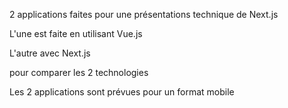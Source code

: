2 applications faites pour une présentations technique de Next.js

L'une est faite en utilisant Vue.js 

L'autre avec Next.js 

pour comparer les 2 technologies

Les 2 applications sont prévues pour un format mobile

